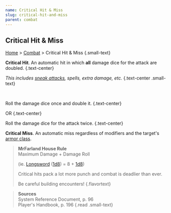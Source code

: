 ```yaml
---
name: Critical Hit & Miss
slug: critical-hit-and-miss
parent: combat
---
```

## Critical Hit & Miss
[Home](dm-operations-center) > [Combat](combat-menu) > Critical Hit & Miss {.small-text}

**Critical Hit**. An automatic hit in which **all** damage dice for the attack are doubled. {.text-center}

*This includes [sneak attacks](sneak-attack), spells, extra damage, etc.* {.text-center .small-text}

<br/>

Roll the damage dice once and double it. {.text-center}

OR {.text-center}

Roll the damage dice for the attack twice. {.text-center}

**Critical Miss**. An automatic miss regardless of modifiers and the target's [armor class](armor-class).

> **MrFarland House Rule**<br/>
> Maximum Damage + Damage Roll
>
> (ie. [Longsword](/item/longsword) ([1d8](/roll/1d8)) = 8 + [1d8](/roll/1d8))
>
> Critical hits pack a lot more punch and combat is deadlier than ever. 
> 
>Be careful building encounters!
{.flavortext}

> **Sources** <br/>
> System Reference Document, p. 96<br/>
> Player's Handbook, p. 196
{.read .small-text}